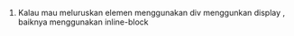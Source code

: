 1. Kalau mau meluruskan elemen menggunakan div menggunkan display , baiknya menggunakan inline-block